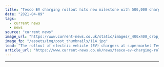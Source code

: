 ```yaml
---
title: "Tesco EV charging rollout hits new milestone with 500,000 charges on network"
date: "2021-04-09"
tags: 
  - current news
  - news
source: "current news"
image_url: "https://www.current-news.co.uk/static/images/_400x400_crop_center-center/Tesco-200-store-milestone-Pod-Point.jpg"
image_fp: "/assets/img/post_thumbnails/114.jpg"
lead: "​The rollout of electric vehicle (EV) chargers at supermarket Tesco's sites in partnership with Pod Point and Volkswagen has hit a milestone of 500,000 charges."
article_url: "https://www.current-news.co.uk/news/tesco-ev-charging-rollout-hits-new-milestone-with-500-000-charges-on-network?utm_source=rss-feeds&utm_medium=rss&utm_campaign=rss"
---
```


---

